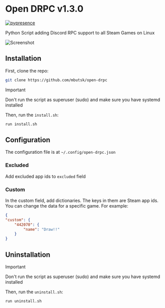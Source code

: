 # Open DRPC v1.3.0

[![pypresence](https://img.shields.io/badge/using-pypresence-00bb88.svg?style=for-the-badge&logo=discord&logoWidth=20)](https://github.com/qwertyquerty/pypresence)

Python Script adding Discord RPC support to all Steam Games on Linux

![Screenshot](https://github.com/user-attachments/assets/2caece22-8669-40e6-a92f-6a53a2b6f63f)

## Installation

First, clone the repo:

```bash
git clone https://github.com/mbutsk/open-drpc
```

> [!IMPORTANT]
> Don't run the script as superuser (sudo) and make sure you have systemd installed

Then, run the `install.sh`:

```bash
run install.sh
```

## Configuration

The configuration file is at `~/.config/open-drpc.json`

### Excluded

Add excluded app ids to `excluded` field

### Custom

In the custom field, add dictionaries. The keys in them are Steam app ids. You can change the data for a specific game. For example:

```json
{
"custom": {
    "442070": {
        "name": "Draw!!"
    }
}
```

## Uninstallation

> [!IMPORTANT]
> Don't run the script as superuser (sudo) and make sure you have systemd installed

Then, run the `uninstall.sh`:

```bash
run uninstall.sh
```

